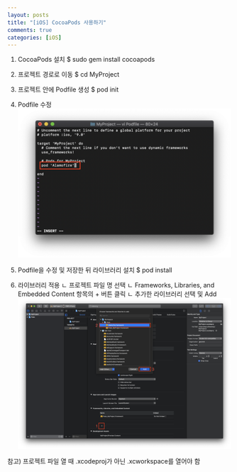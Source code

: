 ```yaml
---
layout: posts
title: "[iOS] CocoaPods 사용하기"
comments: true
categories: [iOS]
---
```


1. CocoaPods 설치
$ sudo gem install cocoapods

2. 프로젝트 경로로 이동
$ cd MyProject

3. 프로젝트 안에 Podfile 생성
$ pod init

4. Podfile 수정
![img1](/img/2019-10-14-cocoapods-1.png)

5. Podfile을 수정 및 저장한 뒤 라이브러리 설치
$ pod install

6. 라이브러리 적용
 ㄴ 프로젝트 파일 명 선택
 ㄴ Frameworks, Libraries, and Embedded Content 항목의 + 버튼 클릭
 ㄴ 추가한 라이브러리 선택 및 Add
![img2](/img/2019-10-14-cocoapods-2.png)

참고) 프로젝트 파일 열 때 .xcodeproj가 아닌 .xcworkspace를 열어야 함


